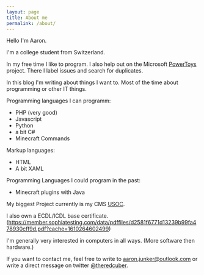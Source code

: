```yaml
---
layout: page
title: About me
permalink: /about/
---
```


Hello I'm Aaron.

I'm a college student from Switzerland.

In my free time I like to program. I also help out on the Microsoft [PowerToys](https://github.com/microsoft/powertoys) project. There I label issues and search for duplicates.

In this blog I'm writing about things I want to. Most of the time about programming or other IT things.

Programming languages I can programm:
* PHP (very good)
* Javascript
* Python
* a bit C#
* Minecraft Commands

Markup languages:
* HTML
* A bit XAML

Programming Languages I could program in the past:
* Minecraft plugins with Java

My biggest Project currently is my CMS [USOC](https://github.com/case-games/USOC).

I also own a ECDL/ICDL base certificate. (https://member.sophiatesting.com/data/pdffiles/d2581f6771d13239b99fa478930cff9d.pdf?cache=1610264602499)

I'm generally very interested in computers in all ways. (More software then hardware.)

If you want to contact me, feel free to write to <a href="mailto:aaron.junker@outlook.com">aaron.junker@outlook.com</a> or write a direct message on twitter <a href="https://twitter.com/theredcuber">@theredcuber</a>.
